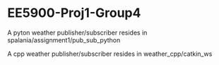 # EE5900-Proj1-Group4

A pyton weather publisher/subscriber resides in spalania/assignment1/pub_sub_python

A cpp weather publisher/subscriber resides in weather_cpp/catkin_ws
